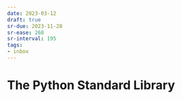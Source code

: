 ```yaml
---
date: 2023-03-12
draft: true
sr-due: 2023-11-28
sr-ease: 268
sr-interval: 195
tags:
- inbox
---
```


# The Python Standard Library